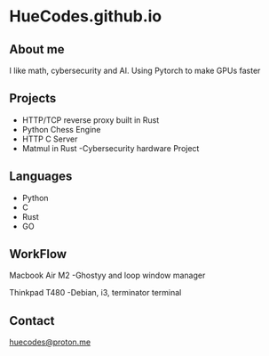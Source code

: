# HueCodes.github.io


## About me
I like math, cybersecurity and AI. Using Pytorch to make GPUs faster 

## Projects
- HTTP/TCP reverse proxy built in Rust
- Python Chess Engine 
- HTTP C Server 
- Matmul in Rust
-Cybersecurity hardware Project

## Languages
- Python
- C
- Rust
- GO

## WorkFlow
Macbook Air M2
-Ghostyy and loop window manager 

Thinkpad T480
-Debian, i3, terminator terminal


## Contact
huecodes@proton.me
